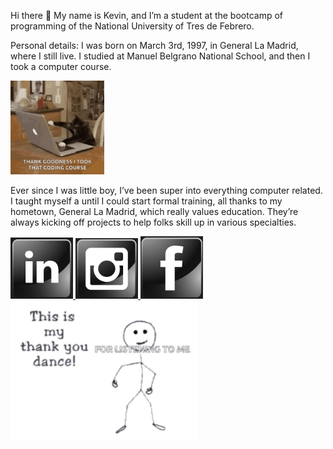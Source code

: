 Hi there 👋 My name is Kevin, and I’m a student at the bootcamp of programming of the National University of Tres de Febrero.

Personal details: I was born on March 3rd, 1997, in General La Madrid, where I still live. I studied at Manuel Belgrano National School, and then I took a computer course.

<img src="/gif/kitten-cat.gif" width="150"/>

Ever since I was little boy, I’ve been super into everything computer related. I taught myself a until I could start formal training, all thanks to my hometown, General La Madrid, which really values education. They’re always kicking off projects to help folks skill up in various specialties.

<a href="https://www.linkedin.com/in/kevin-bustos/">
    <img width="100" length="100" src="https://github.com/kevinbustosk2/kevinbustosk2/blob/main/image/Screenshot_2.png">
</a>                                                                                                                                   
<a href="https://www.instagram.com/kevink2b2/">
    <img width="100" length="100" src="https://github.com/kevinbustosk2/kevinbustosk2/blob/main/image/Screenshot_1.png">
</a><a href="https://www.facebook.com/kevinbustosk">
    <img width="100" length="100" src="https://github.com/kevinbustosk2/kevinbustosk2/blob/main/image/Screenshot_3.png">
</a>
 

<img src="/gif/thank-you-thanks.gif" width="300"/>

